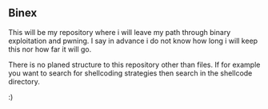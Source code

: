 ## Binex

This will be my repository where i will leave my path through binary exploitation and pwning. I say in advance i do not know how long i will keep this nor 
how far it will go.

There is no planed structure to this repository other than files. If for example you want to search for shellcoding strategies then search in the shellcode directory.

:)
